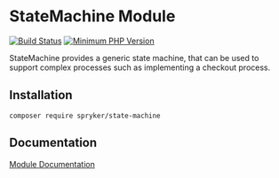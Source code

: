 # StateMachine Module
[![Build Status](https://travis-ci.org/spryker/state-machine.svg)](https://travis-ci.org/spryker/state-machine)
[![Minimum PHP Version](https://img.shields.io/badge/php-%3E%3D%207.2-8892BF.svg)](https://php.net/)

StateMachine provides a generic state machine, that can be used to support complex processes such as implementing a checkout process.

## Installation

```
composer require spryker/state-machine
```

## Documentation

[Module Documentation](https://academy.spryker.com/developing_with_spryker/module_guide/engines/state_machine/state_machine.html)

